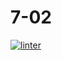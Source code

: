 # 7-02
[![linter](https://github.com/DavidP-H/7-02/workflows/linter/badge.svg)](https://github.com/marketplace/actions/super-linter)
